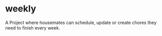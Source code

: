 # weekly
A Project where housemates can schedule, update or create chores they need to finish every week.
